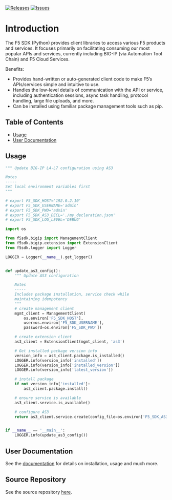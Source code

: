 [![Releases](https://img.shields.io/github/release/f5devcentral/f5-sdk-python.svg)](https://github.com/f5devcentral/f5-sdk-python/releases)
[![Issues](https://img.shields.io/github/issues/f5devcentral/f5-sdk-python.svg)](https://github.com/f5devcentral/f5-sdk-python/issues)

# Introduction

The F5 SDK (Python) provides client libraries to access various F5 products and services. It focuses primarily on facilitating consuming our most popular APIs and services, currently including BIG-IP (via Automation Tool Chain) and F5 Cloud Services.

Benefits:

- Provides hand-written or auto-generated client code to make F5’s APIs/services simple and intuitive to use.
- Handles the low-level details of communication with the API or service, including authentication sessions, async task handling, protocol handling, large file uploads, and more.
- Can be installed using familiar package management tools such as pip.

## Table of Contents
- [Usage](#usage)
- [User Documentation](#user-documentation)

## Usage

```python
""" Update BIG-IP L4-L7 configuration using AS3

Notes
-----
Set local environment variables first
"""

# export F5_SDK_HOST='192.0.2.10'
# export F5_SDK_USERNAME='admin'
# export F5_SDK_PWD='admin'
# export F5_SDK_AS3_DECL='./my_declaration.json'
# export F5_SDK_LOG_LEVEL='DEBUG'

import os

from f5sdk.bigip import ManagementClient
from f5sdk.bigip.extension import ExtensionClient
from f5sdk.logger import Logger

LOGGER = Logger(__name__).get_logger()


def update_as3_config():
    """ Update AS3 configuration

    Notes
    -----
    Includes package installation, service check while
    maintaining idempotency
    """
    # create management client
    mgmt_client = ManagementClient(
        os.environ['F5_SDK_HOST'],
        user=os.environ['F5_SDK_USERNAME'],
        password=os.environ['F5_SDK_PWD'])

    # create extension client
    as3_client = ExtensionClient(mgmt_client, 'as3')

    # Get installed package version info
    version_info = as3_client.package.is_installed()
    LOGGER.info(version_info['installed'])
    LOGGER.info(version_info['installed_version'])
    LOGGER.info(version_info['latest_version'])

    # install package
    if not version_info['installed']:
        as3_client.package.install()

    # ensure service is available
    as3_client.service.is_available()

    # configure AS3
    return as3_client.service.create(config_file=os.environ['F5_SDK_AS3_DECL'])


if __name__ == '__main__':
    LOGGER.info(update_as3_config())
```

## User Documentation

See the [documentation](https://clouddocs.f5.com/sdk/f5-sdk-python/) for details on installation, usage and much more.

## Source Repository

See the source repository [here](https://github.com/f5devcentral/f5-sdk-python).
